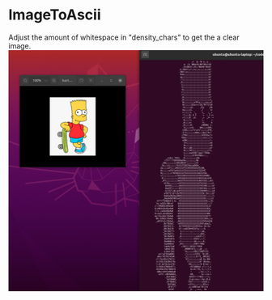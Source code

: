# ImageToAscii
Adjust the amount of whitespace in "density_chars" to get the a clear image.
![alt text](images/image_to_ascii_demo.png?raw=true)
